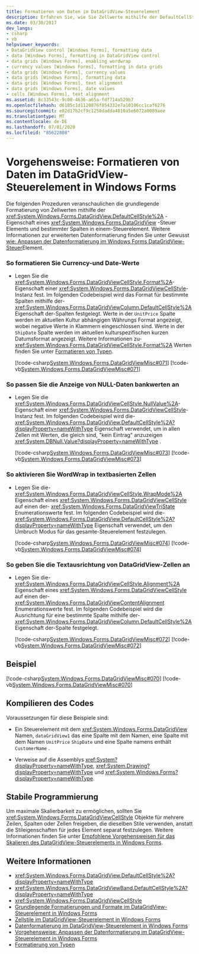 ```yaml
---
title: Formatieren von Daten im DataGridView-Steuerelement
description: Erfahren Sie, wie Sie Zellwerte mithilfe der DefaultCellStyle-Eigenschaft eines Windows Forms DataGridView-Steuer Elements und bestimmter Spalten in einem-Steuerelement formatieren.
ms.date: 03/30/2017
dev_langs:
- csharp
- vb
helpviewer_keywords:
- DataGridView control [Windows Forms], formatting data
- data [Windows Forms], formatting in DataGridView control
- data grids [Windows Forms], enabling wordwrap
- currency values [Windows Forms], formatting in data grids
- data grids [Windows Forms], currency values
- data grids [Windows Forms], formatting data
- data grids [Windows Forms], text alignment
- data grids [Windows Forms], date values
- cells [Windows Forms], text alignment
ms.assetid: 8c33543c-9c08-4636-a65a-fdf714a529b7
ms.openlocfilehash: d6105c1d1120876f854332e7a10106cc1caf6276
ms.sourcegitcommit: e02d17b2cf9c1258dadda4810a5e6072a0089aee
ms.translationtype: MT
ms.contentlocale: de-DE
ms.lasthandoff: 07/01/2020
ms.locfileid: "85622808"
---
```

# <a name="how-to-format-data-in-the-windows-forms-datagridview-control"></a>Vorgehensweise: Formatieren von Daten im DataGridView-Steuerelement in Windows Forms
Die folgenden Prozeduren veranschaulichen die grundlegende Formatierung von Zellwerten mithilfe der <xref:System.Windows.Forms.DataGridView.DefaultCellStyle%2A> -Eigenschaft eines <xref:System.Windows.Forms.DataGridView> -Steuer Elements und bestimmter Spalten in einem-Steuerelement. Weitere Informationen zur erweiterten Datenformatierung finden Sie unter Gewusst [wie: Anpassen der Datenformatierung im Windows Forms DataGridView-Steuer](how-to-customize-data-formatting-in-the-windows-forms-datagridview-control.md)Element.  
  
### <a name="to-format-currency-and-date-values"></a>So formatieren Sie Currency-und Date-Werte  
  
- Legen Sie die <xref:System.Windows.Forms.DataGridViewCellStyle.Format%2A>-Eigenschaft einer <xref:System.Windows.Forms.DataGridViewCellStyle>-Instanz fest. Im folgenden Codebeispiel wird das Format für bestimmte Spalten mithilfe der- <xref:System.Windows.Forms.DataGridViewColumn.DefaultCellStyle%2A> Eigenschaft der-Spalten festgelegt. Werte in der `UnitPrice` Spalte werden im aktuellen Kultur abhängigen Währungs Format angezeigt, wobei negative Werte in Klammern eingeschlossen sind. Werte in der `ShipDate` Spalte werden im aktuellen kulturspezifischen kurzen Datumsformat angezeigt. Weitere Informationen zu- <xref:System.Windows.Forms.DataGridViewCellStyle.Format%2A> Werten finden Sie unter [Formatieren von Typen](../../../standard/base-types/formatting-types.md).  
  
     [!code-csharp[System.Windows.Forms.DataGridViewMisc#071](~/samples/snippets/csharp/VS_Snippets_Winforms/System.Windows.Forms.DataGridViewMisc/CS/datagridviewmisc.cs#071)]
     [!code-vb[System.Windows.Forms.DataGridViewMisc#071](~/samples/snippets/visualbasic/VS_Snippets_Winforms/System.Windows.Forms.DataGridViewMisc/VB/datagridviewmisc.vb#071)]  
  
### <a name="to-customize-the-display-of-null-database-values"></a>So passen Sie die Anzeige von NULL-Daten bankwerten an  
  
- Legen Sie die <xref:System.Windows.Forms.DataGridViewCellStyle.NullValue%2A>-Eigenschaft einer <xref:System.Windows.Forms.DataGridViewCellStyle>-Instanz fest. Im folgenden Codebeispiel wird die- <xref:System.Windows.Forms.DataGridView.DefaultCellStyle%2A?displayProperty=nameWithType> Eigenschaft verwendet, um in allen Zellen mit Werten, die gleich sind, "kein Eintrag" anzuzeigen <xref:System.DBNull.Value?displayProperty=nameWithType> .  
  
     [!code-csharp[System.Windows.Forms.DataGridViewMisc#073](~/samples/snippets/csharp/VS_Snippets_Winforms/System.Windows.Forms.DataGridViewMisc/CS/datagridviewmisc.cs#073)]
     [!code-vb[System.Windows.Forms.DataGridViewMisc#073](~/samples/snippets/visualbasic/VS_Snippets_Winforms/System.Windows.Forms.DataGridViewMisc/VB/datagridviewmisc.vb#073)]  
  
### <a name="to-enable-wordwrap-in-text-based-cells"></a>So aktivieren Sie WordWrap in textbasierten Zellen  
  
- Legen Sie die- <xref:System.Windows.Forms.DataGridViewCellStyle.WrapMode%2A> Eigenschaft eines <xref:System.Windows.Forms.DataGridViewCellStyle> auf einen der- <xref:System.Windows.Forms.DataGridViewTriState> Enumerationswerte fest. Im folgenden Codebeispiel wird die- <xref:System.Windows.Forms.DataGridView.DefaultCellStyle%2A?displayProperty=nameWithType> Eigenschaft verwendet, um den Umbruch Modus für das gesamte-Steuerelement festzulegen.  
  
     [!code-csharp[System.Windows.Forms.DataGridViewMisc#074](~/samples/snippets/csharp/VS_Snippets_Winforms/System.Windows.Forms.DataGridViewMisc/CS/datagridviewmisc.cs#074)]
     [!code-vb[System.Windows.Forms.DataGridViewMisc#074](~/samples/snippets/visualbasic/VS_Snippets_Winforms/System.Windows.Forms.DataGridViewMisc/VB/datagridviewmisc.vb#074)]  
  
### <a name="to-specify-the-text-alignment-of-datagridview-cells"></a>So geben Sie die Textausrichtung von DataGridView-Zellen an  
  
- Legen Sie die- <xref:System.Windows.Forms.DataGridViewCellStyle.Alignment%2A> Eigenschaft eines <xref:System.Windows.Forms.DataGridViewCellStyle> auf einen der- <xref:System.Windows.Forms.DataGridViewContentAlignment> Enumerationswerte fest. Im folgenden Codebeispiel wird die Ausrichtung für eine bestimmte Spalte mithilfe der- <xref:System.Windows.Forms.DataGridViewColumn.DefaultCellStyle%2A> Eigenschaft der-Spalte festgelegt.  
  
     [!code-csharp[System.Windows.Forms.DataGridViewMisc#072](~/samples/snippets/csharp/VS_Snippets_Winforms/System.Windows.Forms.DataGridViewMisc/CS/datagridviewmisc.cs#072)]
     [!code-vb[System.Windows.Forms.DataGridViewMisc#072](~/samples/snippets/visualbasic/VS_Snippets_Winforms/System.Windows.Forms.DataGridViewMisc/VB/datagridviewmisc.vb#072)]  
  
## <a name="example"></a>Beispiel  
 [!code-csharp[System.Windows.Forms.DataGridViewMisc#070](~/samples/snippets/csharp/VS_Snippets_Winforms/System.Windows.Forms.DataGridViewMisc/CS/datagridviewmisc.cs#070)]
 [!code-vb[System.Windows.Forms.DataGridViewMisc#070](~/samples/snippets/visualbasic/VS_Snippets_Winforms/System.Windows.Forms.DataGridViewMisc/VB/datagridviewmisc.vb#070)]  
  
## <a name="compiling-the-code"></a>Kompilieren des Codes  
 Voraussetzungen für diese Beispiele sind:  
  
- Ein Steuerelement mit dem <xref:System.Windows.Forms.DataGridView> Namen, `dataGridView1` das eine Spalte mit dem Namen, eine Spalte mit dem Namen `UnitPrice` `ShipDate` und eine Spalte namens enthält `CustomerName` .  
  
- Verweise auf die Assemblys <xref:System?displayProperty=nameWithType>, <xref:System.Drawing?displayProperty=nameWithType> und <xref:System.Windows.Forms?displayProperty=nameWithType>.  
  
## <a name="robust-programming"></a>Stabile Programmierung  
 Um maximale Skalierbarkeit zu ermöglichen, sollten Sie <xref:System.Windows.Forms.DataGridViewCellStyle> Objekte für mehrere Zeilen, Spalten oder Zellen freigeben, die dieselben Stile verwenden, anstatt die Stileigenschaften für jedes Element separat festzulegen. Weitere Informationen finden Sie unter [Empfohlene Vorgehensweisen für das Skalieren des DataGridView-Steuerelements in Windows Forms](best-practices-for-scaling-the-windows-forms-datagridview-control.md).  
  
## <a name="see-also"></a>Weitere Informationen

- <xref:System.Windows.Forms.DataGridView.DefaultCellStyle%2A?displayProperty=nameWithType>
- <xref:System.Windows.Forms.DataGridViewBand.DefaultCellStyle%2A?displayProperty=nameWithType>
- <xref:System.Windows.Forms.DataGridViewCellStyle>
- [Grundlegende Formatierungen und Formate im DataGridView-Steuerelement in Windows Forms](basic-formatting-and-styling-in-the-windows-forms-datagridview-control.md)
- [Zellstile im DataGridView-Steuerelement in Windows Forms](cell-styles-in-the-windows-forms-datagridview-control.md)
- [Datenformatierung im DataGridView-Steuerelement in Windows Forms](data-formatting-in-the-windows-forms-datagridview-control.md)
- [Vorgehensweise: Anpassen der Datenformatierung im DataGridView-Steuerelement in Windows Forms](how-to-customize-data-formatting-in-the-windows-forms-datagridview-control.md)
- [Formatierung von Typen](../../../standard/base-types/formatting-types.md)
